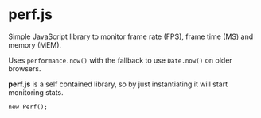 # perf.js
Simple JavaScript library to monitor frame rate (FPS), frame time (MS) and memory (MEM).

Uses `performance.now()` with the fallback to use `Date.now()` on older browsers.

**perf.js** is a self contained library, so by just instantiating it will start monitoring stats.

`new Perf();`